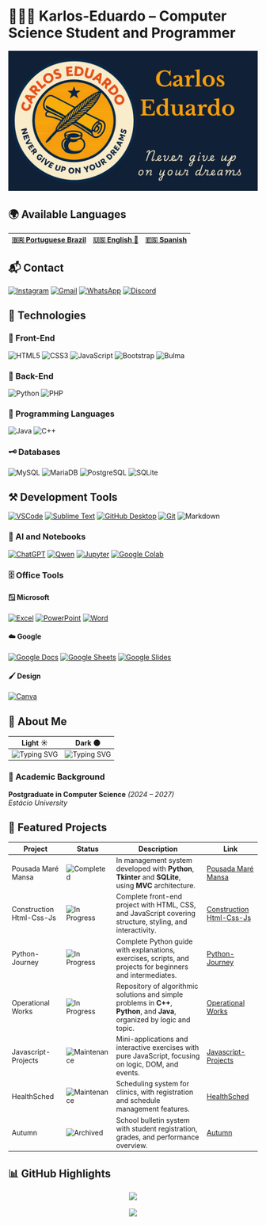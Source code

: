 # 🧑🏼‍💻 Karlos-Eduardo – Computer Science Student and Programmer

![BannerGit](./assets/BannerGit.png)

## 🌍 Available Languages

| **[🇧🇷 Portuguese Brazil](https://github.com/Karlos-Eduardo-Mrqs/Karlos-Eduardo-Mrqs/blob/main/README-BR.md)** | **[🇺🇸 English 🌟](https://github.com/Karlos-Eduardo-Mrqs/Karlos-Eduardo-Mrqs/blob/main/README.md)** | **[🇪🇸 Spanish](https://github.com/Karlos-Eduardo-Mrqs/Karlos-Eduardo-Mrqs/blob/main/README-ES.md)** |
|:-----------------------------------------------------------------------------------------------------:|:----------------------------------------------------------------------------------------------:|:------------------------------------------------------------------------------------------------:|

## 📬 Contact

[![Instagram](https://img.shields.io/badge/Instagram-E4405F?style=for-the-badge&logo=instagram&logoColor=white)](https://www.instagram.com/karlmbarreto/)  [![Gmail](https://img.shields.io/badge/Gmail-D14836?style=for-the-badge&logo=gmail&logoColor=white)](mailto:cadumcarlos@gmail.com)  [![WhatsApp](https://img.shields.io/badge/WhatsApp-25D366?style=for-the-badge&logo=whatsapp&logoColor=white)](https://wa.me/5521979667744)  [![Discord](https://img.shields.io/badge/Discord-7289DA?style=for-the-badge&logo=discord&logoColor=white)](https://discord.com/users/carloseduardo080765)

## 📱 Technologies

### 🎨 Front-End

![HTML5](https://img.shields.io/badge/HTML5-E34F26?style=for-the-badge&logo=html5&logoColor=white)  ![CSS3](https://img.shields.io/badge/CSS3-1572B6?style=for-the-badge&logo=css3&logoColor=white)  ![JavaScript](https://img.shields.io/badge/JavaScript-323330?style=for-the-badge&logo=javascript&logoColor=F7DF1E)  ![Bootstrap](https://img.shields.io/badge/Bootstrap-563D7C?style=for-the-badge&logo=bootstrap&logoColor=white)  ![Bulma](https://img.shields.io/badge/bulma-00D0B1?style=for-the-badge&logo=bulma&logoColor=white)

### 🏦 Back-End

![Python](https://img.shields.io/badge/Python-3776AB?style=for-the-badge&logo=python&logoColor=white)  ![PHP](https://img.shields.io/badge/PHP-777BB4?style=for-the-badge&logo=php&logoColor=white)

### 🧠 Programming Languages

![Java](https://img.shields.io/badge/Java-ED8B00?style=for-the-badge&logo=openjdk&logoColor=white)  ![C++](https://img.shields.io/badge/C%2B%2B-00599C?style=for-the-badge&logo=c%2B%2B&logoColor=white)

### 🗝️ Databases

![MySQL](https://img.shields.io/badge/MySQL-005C84?style=for-the-badge&logo=mysql&logoColor=white)  ![MariaDB](https://img.shields.io/badge/MariaDB-003545?style=for-the-badge&logo=mariadb&logoColor=white)  ![PostgreSQL](https://img.shields.io/badge/PostgreSQL-316192?style=for-the-badge&logo=postgresql&logoColor=white)  ![SQLite](https://img.shields.io/badge/sqlite-%2307405e.svg?style=for-the-badge&logo=sqlite&logoColor=white)

## ⚒️ Development Tools

[![VSCode](https://img.shields.io/badge/VSCode-007ACC?style=for-the-badge&logo=visual-studio-code&logoColor=white)](https://code.visualstudio.com/)   [![Sublime Text](https://img.shields.io/badge/Sublime_Text-FF9800?style=for-the-badge&logo=sublime-text&logoColor=white)](https://www.sublimetext.com/)  [![GitHub Desktop](https://img.shields.io/badge/GitHub_Desktop-24292F?style=for-the-badge&logo=github&logoColor=white)](https://desktop.github.com/)  [![Git](https://img.shields.io/badge/Git-F05032?style=for-the-badge&logo=git&logoColor=white)](https://git-scm.com/)  ![Markdown](https://img.shields.io/badge/Markdown-000000?style=for-the-badge&logo=markdown&logoColor=white)

### 🤖 AI and Notebooks

[![ChatGPT](https://img.shields.io/badge/ChatGPT-10A37F?style=for-the-badge&logo=openai&logoColor=white)](https://chat.openai.com/)  [![Qwen](https://img.shields.io/badge/Qwen_AI-00B386?style=for-the-badge&logo=alibabacloud&logoColor=white)](https://chat.qwen.ai) [![Jupyter](https://img.shields.io/badge/Jupyter-F37626?style=for-the-badge&logo=jupyter&logoColor=white)](https://jupyter.org/)  [![Google Colab](https://img.shields.io/badge/Google_Colab-F9AB00?style=for-the-badge&logo=google-colab&logoColor=white)](https://colab.research.google.com/)

### 🗄️ Office Tools

#### 🪟 Microsoft

[![Excel](https://img.shields.io/badge/Excel-217346?style=for-the-badge&logo=microsoft-excel&logoColor=white)](https://www.microsoft.com/excel)  [![PowerPoint](https://img.shields.io/badge/PowerPoint-B7472A?style=for-the-badge&logo=microsoft-powerpoint&logoColor=white)](https://www.microsoft.com/powerpoint)  [![Word](https://img.shields.io/badge/Word-2B579A?style=for-the-badge&logo=microsoft-word&logoColor=white)](https://www.microsoft.com/word)

#### ☁️ Google

[![Google Docs](https://img.shields.io/badge/Google_Docs-4285F4?style=for-the-badge&logo=google-docs&logoColor=white)](https://docs.google.com/)  [![Google Sheets](https://img.shields.io/badge/Google_Sheets-34A853?style=for-the-badge&logo=google-sheets&logoColor=white)](https://sheets.google.com)  [![Google Slides](https://img.shields.io/badge/Google_Slides-F4B400?style=for-the-badge&logo=google-slides&logoColor=white)](https://slides.google.com)

#### 🖌️ Design

[![Canva](https://img.shields.io/badge/Canva-00C4CC?style=for-the-badge&logo=canva&logoColor=white)](https://www.canva.com/)

## 📝 About Me

| Light ☀️ | Dark 🌑 |
|---------------|----------------|
| ![Typing SVG](https://readme-typing-svg.demolab.com?font=Courier+Prime&weight=700&size=24&pause=1000&color=102036&background=f9ecca&center=true&vCenter=true&width=900&lines=%3E+print('I+am+a+dedicated+Computer+Science+student')%3B%3E+print('Focused+on+web+development+and+databases')%3B%3E+print('Passionate+about+solving+complex+problems')%3B%3E+print('Sharing+knowledge+is+my+hobby')%3B%3E+print('If+you+seek+collaboration+or+to+exchange+ideas...')%3B%3E+print('I+am+available!')%3B) | ![Typing SVG](https://readme-typing-svg.demolab.com?font=Courier+Prime&weight=700&size=24&pause=1000&color=f8a50e&background=000000&center=true&vCenter=true&width=900&lines=%3E+print('I+am+a+dedicated+Computer+Science+student')%3B%3E+print('Focused+on+web+development+and+databases')%3B%3E+print('Passionate+about+solving+complex+problems')%3B%3E+print('Sharing+knowledge+is+my+hobby')%3B%3E+print('If+you+seek+collaboration+or+to+exchange+ideas...')%3B%3E+print('I+am+available!')%3B)|

### 📘 Academic Background

**Postgraduate in Computer Science** *(2024 – 2027)*  
*Estácio University*

## 🚀 Featured Projects

| Project                  | Status                                                                | Description                                                                                                                    | Link                                                                                             |
|--------------------------|-----------------------------------------------------------------------|------------------------------------------------------------------------------------------------------------------------------|--------------------------------------------------------------------------------------------------|
| Pousada Maré Mansa       | ![Completed](https://img.shields.io/badge/status-concluded-green)    | In management system developed with **Python**, **Tkinter** and **SQLite**, using **MVC** architecture.| [Pousada Maré Mansa](https://github.com/Karlos-Eduardo-Mrqs/Pousada-Mare-Mansa)|
| Construction Html-Css-Js | ![In Progress](https://img.shields.io/badge/status-in%20progress-yellow) | Complete front-end project with HTML, CSS, and JavaScript covering structure, styling, and interactivity.| [Construction Html-Css-Js](https://github.com/Karlos-Eduardo-Mrqs/Construction-Html-Css-Javascript) |
| Python-Journey           | ![In Progress](https://img.shields.io/badge/status-in%20progress-yellow) | Complete Python guide with explanations, exercises, scripts, and projects for beginners and intermediates.| [Python-Journey](https://github.com/Karlos-Eduardo-Mrqs/Python-Journey)|
| Operational Works        | ![In Progress](https://img.shields.io/badge/status-in%20progress-yellow) | Repository of algorithmic solutions and simple problems in **C++**, **Python**, and **Java**, organized by logic and topic.| [Operational Works](https://github.com/Karlos-Eduardo-Mrqs/Operational_Works)|
| Javascript-Projects      | ![Maintenance](https://img.shields.io/badge/status-maintenance-blue)  | Mini-applications and interactive exercises with pure JavaScript, focusing on logic, DOM, and events.| [Javascript-Projects](https://github.com/Karlos-Eduardo-Mrqs/Javascript-Projects)|
| HealthSched              | ![Maintenance](https://img.shields.io/badge/status-maintenance-blue)  | Scheduling system for clinics, with registration and schedule management features.| [HealthSched](https://github.com/Karlos-Eduardo-Mrqs/Scheduling_Project-HealthSched)|
| Autumn                   | ![Archived](https://img.shields.io/badge/status-archived-lightgrey) | School bulletin system with student registration, grades, and performance overview.| [Autumn](https://github.com/Karlos-Eduardo-Mrqs/Bulletin_Project)                                |

## 📊 GitHub Highlights

<p align="center">
  <img height="180em" src="https://github-readme-stats.vercel.app/api?username=Karlos-Eduardo-Mrqs&show_icons=true&theme=tokyonight&hide_border=true&count_private=true"/>
</p>

<p align="center">
  <img height="180em" src="https://github-profile-trophy.vercel.app/?username=Karlos-Eduardo-Mrqs&theme=tokyonight&column=4&no-frame=true&margin-w=40&margin-h=15&hide_border=true" />
</p>

